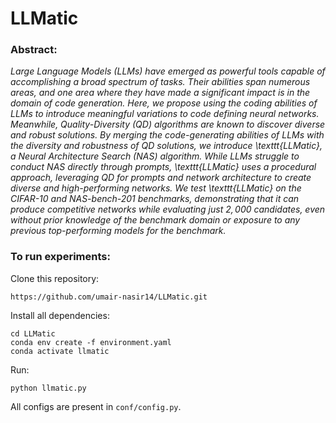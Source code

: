 # LLMatic

### Abstract:
_Large Language Models (LLMs) have emerged as powerful tools capable of accomplishing a broad spectrum of tasks. Their abilities span numerous areas, and one area where they have made a significant impact is in the domain of code generation. Here, we propose using the coding abilities of LLMs to introduce meaningful variations to code defining neural networks. Meanwhile, Quality-Diversity (QD) algorithms are known to discover diverse and robust solutions. By merging the code-generating abilities of LLMs with the diversity and robustness of QD solutions, we introduce \texttt{LLMatic}, a Neural Architecture Search (NAS) algorithm. While LLMs struggle to conduct NAS directly through prompts, \texttt{LLMatic} uses a procedural approach, leveraging QD for prompts and network architecture to create diverse and high-performing networks. We test \texttt{LLMatic} on the CIFAR-10 and NAS-bench-201 benchmarks, demonstrating that it can produce competitive networks while evaluating just $2,000$ candidates, even without prior knowledge of the benchmark domain or exposure to any previous top-performing models for the benchmark._

### To run experiments:

Clone this repository:

```https://github.com/umair-nasir14/LLMatic.git```

Install all dependencies:

```
cd LLMatic
conda env create -f environment.yaml
conda activate llmatic
```

Run:

```python llmatic.py```

All configs are present in `conf/config.py`.
